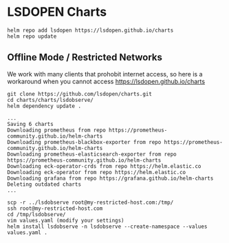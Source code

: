 # LSDOPEN Charts

```
helm repo add lsdopen https://lsdopen.github.io/charts
helm repo update
```

## Offline Mode / Restricted Networks

We work with many clients that prohobit internet access, so here is a workaround when you cannot access https://lsdopen.github.io/charts

```
git clone https://github.com/lsdopen/charts.git
cd charts/charts/lsdobserve/
helm dependency update .

...
Saving 6 charts
Downloading prometheus from repo https://prometheus-community.github.io/helm-charts
Downloading prometheus-blackbox-exporter from repo https://prometheus-community.github.io/helm-charts
Downloading prometheus-elasticsearch-exporter from repo https://prometheus-community.github.io/helm-charts
Downloading eck-operator-crds from repo https://helm.elastic.co
Downloading eck-operator from repo https://helm.elastic.co
Downloading grafana from repo https://grafana.github.io/helm-charts
Deleting outdated charts
...

scp -r ../lsdobserve root@my-restricted-host.com:/tmp/
ssh root@my-restricted-host.com
cd /tmp/lsdobserve/
vim values.yaml (modify your settings)
helm install lsdobserve -n lsdobserve --create-namespace --values values.yaml .
```
